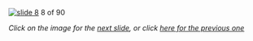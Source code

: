[![slide 8](https://dl.dropboxusercontent.com/u/2977490/presentations/cookbook/8.jpg)](09.md)
8 of 90

_Click on the image for the [next slide](09.md), or click [here for the previous one](07.md)_